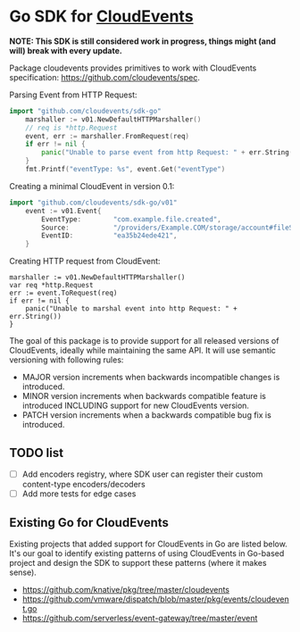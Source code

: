 # Go SDK for [CloudEvents](https://github.com/cloudevents/spec)

**NOTE: This SDK is still considered work in progress, things might (and will) break with every update.**

Package cloudevents provides primitives to work with CloudEvents specification: https://github.com/cloudevents/spec.

Parsing Event from HTTP Request:
```go
import "github.com/cloudevents/sdk-go"
	marshaller := v01.NewDefaultHTTPMarshaller()
	// req is *http.Request
	event, err := marshaller.FromRequest(req)
	if err != nil {
		panic("Unable to parse event from http Request: " + err.String())
	}
	fmt.Printf("eventType: %s", event.Get("eventType")
```

Creating a minimal CloudEvent in version 0.1:
```go
import "github.com/cloudevents/sdk-go/v01"
	event := v01.Event{
		EventType:        "com.example.file.created",
		Source:           "/providers/Example.COM/storage/account#fileServices/default/{new-file}",
		EventID:          "ea35b24ede421",
	}
```

Creating HTTP request from CloudEvent:
```
marshaller := v01.NewDefaultHTTPMarshaller()
var req *http.Request
err := event.ToRequest(req)
if err != nil {
	panic("Unable to marshal event into http Request: " + err.String())
}
```

The goal of this package is to provide support for all released versions of CloudEvents, ideally while maintaining
the same API. It will use semantic versioning with following rules:
* MAJOR version increments when backwards incompatible changes is introduced.
* MINOR version increments when backwards compatible feature is introduced INCLUDING support for new CloudEvents version.
* PATCH version increments when a backwards compatible bug fix is introduced.


## TODO list

- [ ] Add encoders registry, where SDK user can register their custom content-type encoders/decoders
- [ ] Add more tests for edge cases

## Existing Go for CloudEvents

Existing projects that added support for CloudEvents in Go are listed below. It's our goal to identify existing patterns
of using CloudEvents in Go-based project and design the SDK to support these patterns (where it makes sense).
- https://github.com/knative/pkg/tree/master/cloudevents
- https://github.com/vmware/dispatch/blob/master/pkg/events/cloudevent.go
- https://github.com/serverless/event-gateway/tree/master/event
